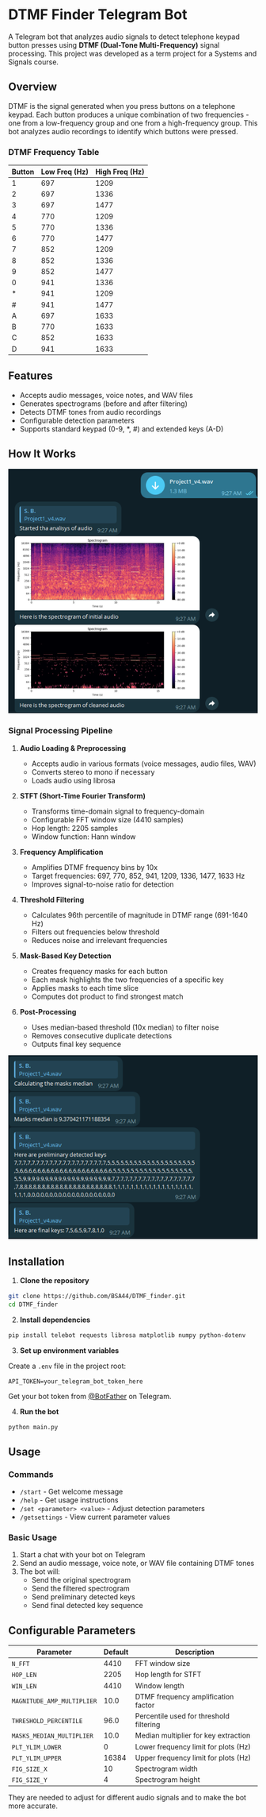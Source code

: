 # DTMF Finder Telegram Bot

A Telegram bot that analyzes audio signals to detect telephone keypad button presses using **DTMF (Dual-Tone Multi-Frequency)** signal processing. This project was developed as a term project for a Systems and Signals course.

## Overview

DTMF is the signal generated when you press buttons on a telephone keypad. Each button produces a unique combination of two frequencies - one from a low-frequency group and one from a high-frequency group. This bot analyzes audio recordings to identify which buttons were pressed.

### DTMF Frequency Table

| Button | Low Freq (Hz) | High Freq (Hz) |
|--------|---------------|----------------|
| 1      | 697           | 1209           |
| 2      | 697           | 1336           |
| 3      | 697           | 1477           |
| 4      | 770           | 1209           |
| 5      | 770           | 1336           |
| 6      | 770           | 1477           |
| 7      | 852           | 1209           |
| 8      | 852           | 1336           |
| 9      | 852           | 1477           |
| 0      | 941           | 1336           |
| *      | 941           | 1209           |
| #      | 941           | 1477           |
| A      | 697           | 1633           |
| B      | 770           | 1633           |
| C      | 852           | 1633           |
| D      | 941           | 1633           |

## Features

- Accepts audio messages, voice notes, and WAV files
- Generates spectrograms (before and after filtering)
- Detects DTMF tones from audio recordings
- Configurable detection parameters
- Supports standard keypad (0-9, *, #) and extended keys (A-D)

## How It Works

![Bot Demo](pics/Screenshot%202025-10-16%20193433.png)

### Signal Processing Pipeline

1. **Audio Loading & Preprocessing**
   - Accepts audio in various formats (voice messages, audio files, WAV)
   - Converts stereo to mono if necessary
   - Loads audio using librosa

2. **STFT (Short-Time Fourier Transform)**
   - Transforms time-domain signal to frequency-domain
   - Configurable FFT window size (4410 samples)
   - Hop length: 2205 samples
   - Window function: Hann window

3. **Frequency Amplification**
   - Amplifies DTMF frequency bins by 10x
   - Target frequencies: 697, 770, 852, 941, 1209, 1336, 1477, 1633 Hz
   - Improves signal-to-noise ratio for detection

4. **Threshold Filtering**
   - Calculates 96th percentile of magnitude in DTMF range (691-1640 Hz)
   - Filters out frequencies below threshold
   - Reduces noise and irrelevant frequencies

5. **Mask-Based Key Detection**
   - Creates frequency masks for each button
   - Each mask highlights the two frequencies of a specific key
   - Applies masks to each time slice
   - Computes dot product to find strongest match

6. **Post-Processing**
   - Uses median-based threshold (10x median) to filter noise
   - Removes consecutive duplicate detections
   - Outputs final key sequence

![Detection Results](pics/Screenshot%202025-10-16%20193521.png)

## Installation

1. **Clone the repository**
```bash
git clone https://github.com/BSA44/DTMF_finder.git
cd DTMF_finder
```

2. **Install dependencies**
```bash
pip install telebot requests librosa matplotlib numpy python-dotenv
```

3. **Set up environment variables**

Create a `.env` file in the project root:
```
API_TOKEN=your_telegram_bot_token_here
```

Get your bot token from [@BotFather](https://t.me/botfather) on Telegram.

4. **Run the bot**
```bash
python main.py
```

## Usage

### Commands

- `/start` - Get welcome message
- `/help` - Get usage instructions
- `/set <parameter> <value>` - Adjust detection parameters
- `/getsettings` - View current parameter values

### Basic Usage

1. Start a chat with your bot on Telegram
2. Send an audio message, voice note, or WAV file containing DTMF tones
3. The bot will:
   - Send the original spectrogram
   - Send the filtered spectrogram
   - Send preliminary detected keys
   - Send final detected key sequence

## Configurable Parameters

| Parameter | Default | Description |
|-----------|---------|-------------|
| `N_FFT` | 4410 | FFT window size |
| `HOP_LEN` | 2205 | Hop length for STFT |
| `WIN_LEN` | 4410 | Window length |
| `MAGNITUDE_AMP_MULTIPLIER` | 10.0 | DTMF frequency amplification factor |
| `THRESHOLD_PERCENTILE` | 96.0 | Percentile used for threshold filtering |
| `MASKS_MEDIAN_MULTIPLIER` | 10.0 | Median multiplier for key extraction |
| `PLT_YLIM_LOWER` | 0 | Lower frequency limit for plots (Hz) |
| `PLT_YLIM_UPPER` | 16384 | Upper frequency limit for plots (Hz) |
| `FIG_SIZE_X` | 10 | Spectrogram width |
| `FIG_SIZE_Y` | 4 | Spectrogram height |

They are needed to adjust for different audio signals and to make the bot more accurate.


